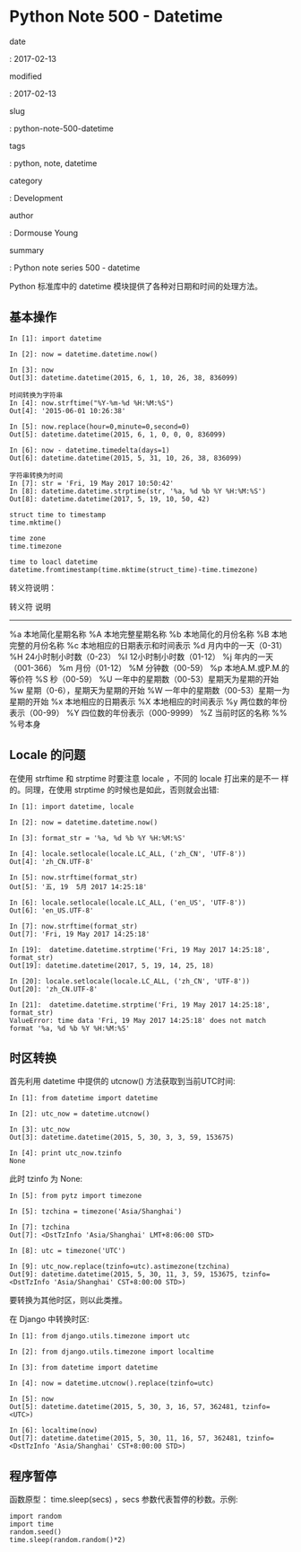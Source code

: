 Python Note 500 - Datetime
==========================

date

:   2017-02-13

modified

:   2017-02-13

slug

:   python-note-500-datetime

tags

:   python, note, datetime

category

:   Development

author

:   Dormouse Young

summary

:   Python note series 500 - datetime

Python 标准库中的 datetime 模块提供了各种对日期和时间的处理方法。

基本操作
--------

    In [1]: import datetime

    In [2]: now = datetime.datetime.now()

    In [3]: now
    Out[3]: datetime.datetime(2015, 6, 1, 10, 26, 38, 836099)

    时间转换为字符串
    In [4]: now.strftime("%Y-%m-%d %H:%M:%S")
    Out[4]: '2015-06-01 10:26:38'

    In [5]: now.replace(hour=0,minute=0,second=0)
    Out[5]: datetime.datetime(2015, 6, 1, 0, 0, 0, 836099)

    In [6]: now - datetime.timedelta(days=1)
    Out[6]: datetime.datetime(2015, 5, 31, 10, 26, 38, 836099)

    字符串转换为时间
    In [7]: str = 'Fri, 19 May 2017 10:50:42'
    In [8]: datetime.datetime.strptime(str, '%a, %d %b %Y %H:%M:%S')
    Out[8]: datetime.datetime(2017, 5, 19, 10, 50, 42)

    struct time to timestamp
    time.mktime()

    time zone
    time.timezone

    time to loacl datetime
    datetime.fromtimestamp(time.mktime(struct_time)-time.timezone)

转义符说明：

  转义符 说明   
  ------------- -------------------------------------------
  %a            本地简化星期名称
  %A            本地完整星期名称
  %b            本地简化的月份名称
  %B            本地完整的月份名称
  %c            本地相应的日期表示和时间表示
  %d            月内中的一天（0-31）
  %H            24小时制小时数（0-23）
  %I            12小时制小时数（01-12）
  %j            年内的一天（001-366）
  %m            月份（01-12）
  %M            分钟数（00-59）
  %p            本地A.M.或P.M.的等价符
  %S            秒（00-59）
  %U            一年中的星期数（00-53）星期天为星期的开始
  %w            星期（0-6），星期天为星期的开始
  %W            一年中的星期数（00-53）星期一为星期的开始
  %x            本地相应的日期表示
  %X            本地相应的时间表示
  %y            两位数的年份表示（00-99）
  %Y            四位数的年份表示（000-9999）
  %Z            当前时区的名称
  %%            %号本身

Locale 的问题
-------------

在使用 strftime 和 strptime 时要注意 locale ，不同的 locale
打出来的是不一 样的。同理，在使用 strptime 的时候也是如此，否则就会出错:

    In [1]: import datetime, locale

    In [2]: now = datetime.datetime.now()

    In [3]: format_str = '%a, %d %b %Y %H:%M:%S'

    In [4]: locale.setlocale(locale.LC_ALL, ('zh_CN', 'UTF-8'))
    Out[4]: 'zh_CN.UTF-8'

    In [5]: now.strftime(format_str)
    Out[5]: '五, 19  5月 2017 14:25:18'

    In [6]: locale.setlocale(locale.LC_ALL, ('en_US', 'UTF-8'))
    Out[6]: 'en_US.UTF-8'

    In [7]: now.strftime(format_str)
    Out[7]: 'Fri, 19 May 2017 14:25:18'

    In [19]:  datetime.datetime.strptime('Fri, 19 May 2017 14:25:18', format_str)
    Out[19]: datetime.datetime(2017, 5, 19, 14, 25, 18)

    In [20]: locale.setlocale(locale.LC_ALL, ('zh_CN', 'UTF-8'))
    Out[20]: 'zh_CN.UTF-8'

    In [21]:  datetime.datetime.strptime('Fri, 19 May 2017 14:25:18', format_str)
    ValueError: time data 'Fri, 19 May 2017 14:25:18' does not match format '%a, %d %b %Y %H:%M:%S'

时区转换
--------

首先利用 datetime 中提供的 utcnow() 方法获取到当前UTC时间:

    In [1]: from datetime import datetime

    In [2]: utc_now = datetime.utcnow()

    In [3]: utc_now
    Out[3]: datetime.datetime(2015, 5, 30, 3, 3, 59, 153675)

    In [4]: print utc_now.tzinfo
    None

此时 tzinfo 为 None:

    In [5]: from pytz import timezone

    In [5]: tzchina = timezone('Asia/Shanghai')

    In [7]: tzchina
    Out[7]: <DstTzInfo 'Asia/Shanghai' LMT+8:06:00 STD>

    In [8]: utc = timezone('UTC')

    In [9]: utc_now.replace(tzinfo=utc).astimezone(tzchina)
    Out[9]: datetime.datetime(2015, 5, 30, 11, 3, 59, 153675, tzinfo=<DstTzInfo 'Asia/Shanghai' CST+8:00:00 STD>)

要转换为其他时区，则以此类推。

在 Django 中转换时区:

    In [1]: from django.utils.timezone import utc

    In [2]: from django.utils.timezone import localtime

    In [3]: from datetime import datetime

    In [4]: now = datetime.utcnow().replace(tzinfo=utc)

    In [5]: now
    Out[5]: datetime.datetime(2015, 5, 30, 3, 16, 57, 362481, tzinfo=<UTC>)

    In [6]: localtime(now)
    Out[7]: datetime.datetime(2015, 5, 30, 11, 16, 57, 362481, tzinfo=<DstTzInfo 'Asia/Shanghai' CST+8:00:00 STD>)

程序暂停
--------

函数原型： time.sleep(secs) ，secs 参数代表暂停的秒数。示例:

    import random
    import time
    random.seed()
    time.sleep(random.random()*2)
